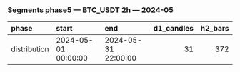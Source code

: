 ### Segments phase5 — BTC_USDT 2h — 2024-05

| phase        | start               | end                 |   d1_candles |   h2_bars |
|:-------------|:--------------------|:--------------------|-------------:|----------:|
| distribution | 2024-05-01 00:00:00 | 2024-05-31 22:00:00 |           31 |       372 |